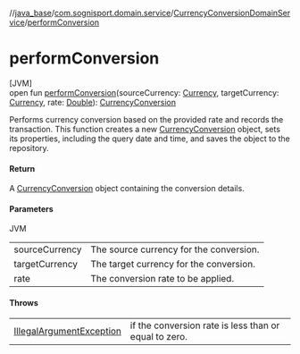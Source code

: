 //[java_base](../../../index.md)/[com.sognisport.domain.service](../index.md)/[CurrencyConversionDomainService](index.md)/[performConversion](perform-conversion.md)

# performConversion

[JVM]\
open fun [performConversion](perform-conversion.md)(sourceCurrency: [Currency](../../com.sognisport.domain.model/-currency/index.md), targetCurrency: [Currency](../../com.sognisport.domain.model/-currency/index.md), rate: [Double](https://kotlinlang.org/api/latest/jvm/stdlib/kotlin/-double/index.html)): [CurrencyConversion](../../com.sognisport.domain.model/-currency-conversion/index.md)

Performs currency conversion based on the provided rate and records the transaction. This function creates a new [CurrencyConversion](../../com.sognisport.domain.model/-currency-conversion/index.md) object, sets its properties, including the query date and time, and saves the object to the repository.

#### Return

A [CurrencyConversion](../../com.sognisport.domain.model/-currency-conversion/index.md) object containing the conversion details.

#### Parameters

JVM

| | |
|---|---|
| sourceCurrency | The source currency for the conversion. |
| targetCurrency | The target currency for the conversion. |
| rate | The conversion rate to be applied. |

#### Throws

| | |
|---|---|
| [IllegalArgumentException](https://docs.oracle.com/javase/8/docs/api/java/lang/IllegalArgumentException.html) | if the conversion rate is less than or equal to zero. |
